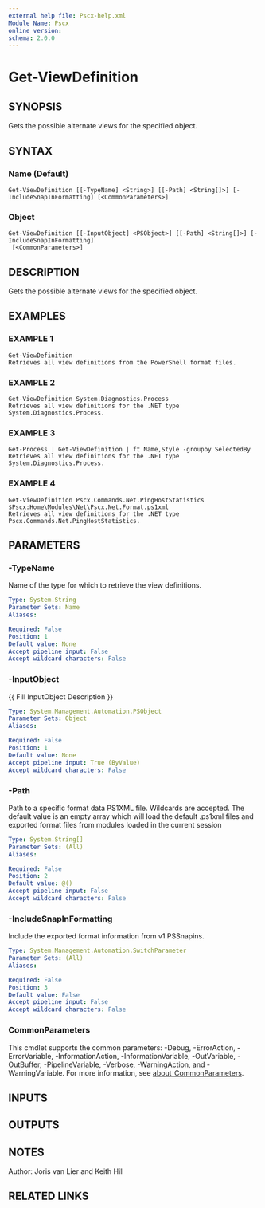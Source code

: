 ```yaml
---
external help file: Pscx-help.xml
Module Name: Pscx
online version:
schema: 2.0.0
---
```


# Get-ViewDefinition

## SYNOPSIS
Gets the possible alternate views for the specified object.

## SYNTAX

### Name (Default)
```
Get-ViewDefinition [[-TypeName] <String>] [[-Path] <String[]>] [-IncludeSnapInFormatting] [<CommonParameters>]
```

### Object
```
Get-ViewDefinition [[-InputObject] <PSObject>] [[-Path] <String[]>] [-IncludeSnapInFormatting]
 [<CommonParameters>]
```

## DESCRIPTION
Gets the possible alternate views for the specified object.

## EXAMPLES

### EXAMPLE 1
```
Get-ViewDefinition
Retrieves all view definitions from the PowerShell format files.
```

### EXAMPLE 2
```
Get-ViewDefinition System.Diagnostics.Process
Retrieves all view definitions for the .NET type System.Diagnostics.Process.
```

### EXAMPLE 3
```
Get-Process | Get-ViewDefinition | ft Name,Style -groupby SelectedBy
Retrieves all view definitions for the .NET type System.Diagnostics.Process.
```

### EXAMPLE 4
```
Get-ViewDefinition Pscx.Commands.Net.PingHostStatistics $Pscx:Home\Modules\Net\Pscx.Net.Format.ps1xml
Retrieves all view definitions for the .NET type Pscx.Commands.Net.PingHostStatistics.
```

## PARAMETERS

### -TypeName
Name of the type for which to retrieve the view definitions.

```yaml
Type: System.String
Parameter Sets: Name
Aliases:

Required: False
Position: 1
Default value: None
Accept pipeline input: False
Accept wildcard characters: False
```

### -InputObject
{{ Fill InputObject Description }}

```yaml
Type: System.Management.Automation.PSObject
Parameter Sets: Object
Aliases:

Required: False
Position: 1
Default value: None
Accept pipeline input: True (ByValue)
Accept wildcard characters: False
```

### -Path
Path to a specific format data PS1XML file. 
Wildcards are accepted. 
The default
value is an empty array which will load the default .ps1xml files and exported
format files from modules loaded in the current session

```yaml
Type: System.String[]
Parameter Sets: (All)
Aliases:

Required: False
Position: 2
Default value: @()
Accept pipeline input: False
Accept wildcard characters: False
```

### -IncludeSnapInFormatting
Include the exported format information from v1 PSSnapins.

```yaml
Type: System.Management.Automation.SwitchParameter
Parameter Sets: (All)
Aliases:

Required: False
Position: 3
Default value: False
Accept pipeline input: False
Accept wildcard characters: False
```

### CommonParameters
This cmdlet supports the common parameters: -Debug, -ErrorAction, -ErrorVariable, -InformationAction, -InformationVariable, -OutVariable, -OutBuffer, -PipelineVariable, -Verbose, -WarningAction, and -WarningVariable. For more information, see [about_CommonParameters](http://go.microsoft.com/fwlink/?LinkID=113216).

## INPUTS

## OUTPUTS

## NOTES
Author: Joris van Lier and Keith Hill

## RELATED LINKS
